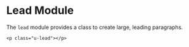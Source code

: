# Lead Module

The `lead` module provides a class to create large, leading paragraphs.

	<p class="u-lead"></p>
